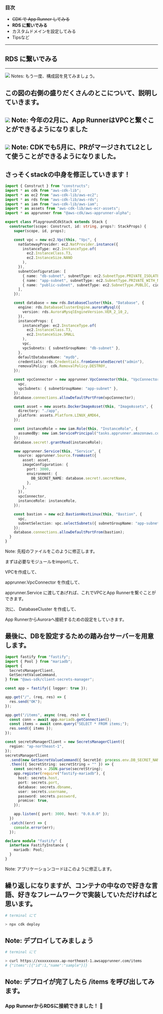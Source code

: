 ### 目次

- ~~CDK で App Runner してみる~~
- **RDS に繋いでみる**
- カスタムドメインを設定してみる
- Tipsなど
---
## RDS に繋いでみる
---
![](./aws-architecture.png) <!-- .element height="600" style="margin-top: 0" -->
Notes: もう一度、構成図を見てみましょう。

この図の右側の盛りだくさんのとこについて、説明していきます。
---
![](./press-of-vpc-connector.png) <!-- .element height="500" -->
Note: 今年の2月に、App RunnerはVPCと繋ぐことができるようになりました
---
![](./apprunner-vpc-connect.png) <!-- .element height="600" -->
Note: CDKでも5月に、PRがマージされてL2として使うことができるようになりました。
---
さっそくstackの中身を修正していきます！
---
```ts [|3-5|13-25|44-47|70|27-42|48|65-67|55-58,71|74-78|]
import { Construct } from "constructs";
import * as cdk from "aws-cdk-lib";
import * as ec2 from "aws-cdk-lib/aws-ec2";
import * as rds from "aws-cdk-lib/aws-rds";
import * as iam from "aws-cdk-lib/aws-iam";
import * as assets from "aws-cdk-lib/aws-ecr-assets";
import * as apprunner from "@aws-cdk/aws-apprunner-alpha";

export class PlaygroundCdkStack extends Stack {
  constructor(scope: Construct, id: string, props?: StackProps) {
    super(scope, id, props);

    const vpc = new ec2.Vpc(this, "Vpc", {
      natGatewayProvider: ec2.NatProvider.instance({
        instanceType: ec2.InstanceType.of(
          ec2.InstanceClass.T3,
          ec2.InstanceSize.NANO
        ),
      }),
      subnetConfiguration: [
        { name: "db-subnet", subnetType: ec2.SubnetType.PRIVATE_ISOLATED, cidrMask: 28 },
        { name: "app-subnet", subnetType: ec2.SubnetType.PRIVATE_WITH_NAT, cidrMask: 24 },
        { name: "public-subnet", subnetType: ec2.SubnetType.PUBLIC, cidrMask: 24 },
      ],
    });

    const database = new rds.DatabaseCluster(this, "Database", {
      engine: rds.DatabaseClusterEngine.auroraMysql({
        version: rds.AuroraMysqlEngineVersion.VER_2_10_2,
      }),
      instanceProps: {
        instanceType: ec2.InstanceType.of(
          ec2.InstanceClass.T3,
          ec2.InstanceSize.SMALL
        ),
        vpc,
        vpcSubnets: { subnetGroupName: "db-subnet" },
      },
      defaultDatabaseName: "mydb",
      credentials: rds.Credentials.fromGeneratedSecret("admin"),
      removalPolicy: cdk.RemovalPolicy.DESTROY,
    });

    const vpcConnector = new apprunner.VpcConnector(this, "VpcConnector", {
      vpc,
      vpcSubnets: { subnetGroupName: "app-subnet" },
    });
    database.connections.allowDefaultPortFrom(vpcConnector);

    const asset = new assets.DockerImageAsset(this, "ImageAssets", {
      directory: "./app",
      platform: assets.Platform.LINUX_AMD64,
    });

    const instanceRole = new iam.Role(this, "InstanceRole", {
      assumedBy: new iam.ServicePrincipal("tasks.apprunner.amazonaws.com"),
    });
    database.secret!.grantRead(instanceRole);

    new apprunner.Service(this, "Service", {
      source: apprunner.Source.fromAsset({
        asset: asset,
        imageConfiguration: {
          port: 3000,
          environment: {
            DB_SECRET_NAME: database.secret!.secretName,
          },
        },
      }),
      vpcConnector,
      instanceRole: instanceRole,
    });

    const bastion = new ec2.BastionHostLinux(this, "Bastion", {
      vpc,
      subnetSelection: vpc.selectSubnets({ subnetGroupName: "app-subnet" }),
    });
    database.connections.allowDefaultPortFrom(bastion);
  }
}
```
Note:
先程のファイルをこのように修正します。

まずは必要なモジュールをimportして、

VPCを作成して、

apprunner.VpcConnector を作成して、

apprunner.Service に渡してあげれば、これでVPCとApp Runnerを繋ぐことができます。

次に、 DatabaseCluster を作成して、

App RunnerからAuroraへ接続するための設定をしていきます。

最後に、DBを設定するための踏み台サーバーを用意します。
---
```ts [|23-25|25-34|14-18]
import fastify from "fastify";
import { Pool } from "mariadb";
import {
  SecretsManagerClient,
  GetSecretValueCommand,
} from "@aws-sdk/client-secrets-manager";

const app = fastify({ logger: true });

app.get("/", (req, res) => {
  res.send("OK");
});

app.get("/items", async (req, res) => {
  const conn = await app.mariadb.getConnection();
  const items = await conn.query("SELECT * FROM items;");
  res.send({ items });
});

const secretsManagerClient = new SecretsManagerClient({
  region: "ap-northeast-1",
});
secretsManagerClient
  .send(new GetSecretValueCommand({ SecretId: process.env.DB_SECRET_NAME }))
  .then(({ SecretString: secretString = "" }) => {
    const secrets = JSON.parse(secretString);
    app.register(require("fastify-mariadb"), {
      host: secrets.host,
      port: secrets.port,
      database: secrets.dbname,
      user: secrets.username,
      password: secrets.password,
      promise: true,
    });

    app.listen({ port: 3000, host: "0.0.0.0" });
  })
  .catch((err) => {
    console.error(err);
  });

declare module "fastify" {
  interface FastifyInstance {
    mariadb: Pool;
  }
}
```
Note:
アプリケーションコードはこのように修正します。

繰り返しになりますが、コンテナの中なので好きな言語、好きなフレームワークで実装していただければと思います。
---
```bash
# terminal にて

> npx cdk deploy
```
Note:
デプロイしてみましょう
---
```bash
# terminal にて

> curl https://xxxxxxxxxx.ap-northeast-1.awsapprunner.com/items
# {"items":[{"id":1,"name":"sample"}]}
```
Note:
デプロイが完了したら /items を呼び出してみます。
---
### App RunnerからRDSに接続できました！ 🎉 <!-- .element style="text-transform: none" -->
